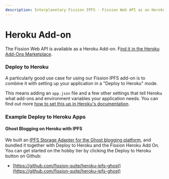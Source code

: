 ```yaml
---
description: Interplanetary Fission IPFS - Fission Web API as an Heroku Add-on
---
```


# Heroku Add-on

The Fission Web API is available as a Heroku Add-on. F[ind it in the Heroku Add-Ons Marketplace](https://elements.heroku.com/addons/interplanetary-fission).

### Deploy to Heroku

A particularly good use case for using our Fission IPFS add-on is to combine it with setting up your application in a "Deploy to Heroku" mode.

This means adding an `app.json` file and a few other settings that tell Heroku what add-ons and environment variables your application needs. You can find out more [how to set this up in Heroku's documentation](https://devcenter.heroku.com/articles/heroku-button).

### Example Deploy to Heroku Apps

#### Ghost Blogging on Heroku with IPFS

We built an [IPFS Storage Adapter for the Ghost blogging platform](https://github.com/fission-suite/ghost-storage-adapter-ipfs), and bundled it together with Deploy to Heroku and the Fission Heroku Add On. You can get started on the hobby tier by clicking the Deploy to Heroku button on Github:

* [https://github.com/fission-suite/heroku-ipfs-ghost](https://github.com/fission-suite/heroku-ipfs-ghost)

